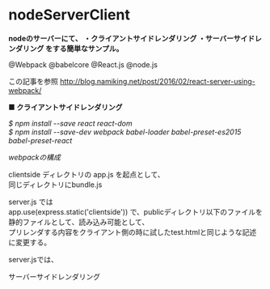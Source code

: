 # nodeServerClient

**nodeのサーバーにて、
・クライアントサイドレンダリング
・サーバーサイドレンダリング
をする簡単なサンプル。**

@Webpack
@babelcore
@React.js
@node.js

この記事を参照
http://blog.namiking.net/post/2016/02/react-server-using-webpack/

**■ クライアントサイドレンダリング**

*$ npm install --save react react-dom*  
*$ npm install --save-dev webpack babel-loader babel-preset-es2015 babel-preset-react*  

*webpackの構成*

clientside ディレクトリの app.js を起点として、  
同じディレクトリにbundle.js

server.js では  
app.use(express.static('clientside'))
で、publicディレクトリ以下のファイルを静的ファイルとして、読み込み可能として、  
プリレンダする内容をクライアント側の時に試したtest.htmlと同じような記述に変更する。  

server.jsでは、  
<div>  
  <p>サーバーサイドレンダリング</p>  
  <div id="client"></div>  
  <script src="bundle.js" /> ← クライアントサイドレンダリング
</div>  

こんな感じでクライアントサイドのレンダリングを読み込んでいる。  


**サーバーサイドレンダリング**

*$npm install --save express*  
*$npm install --save-dev babel-cli*  

*こちらはwebpackの外*

server.jsにてexpressでサーバーを立てて、  
そこからサーバーサイドレンダリング。
